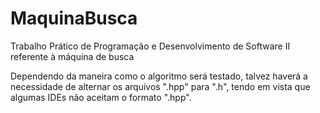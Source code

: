 # MaquinaBusca
Trabalho Prático de Programação e Desenvolvimento de Software II referente à máquina de busca

Dependendo da maneira como o algoritmo será testado, talvez haverá a necessidade de alternar os arquivos ".hpp" para ".h", tendo em vista que algumas IDEs não aceitam o formato ".hpp".
